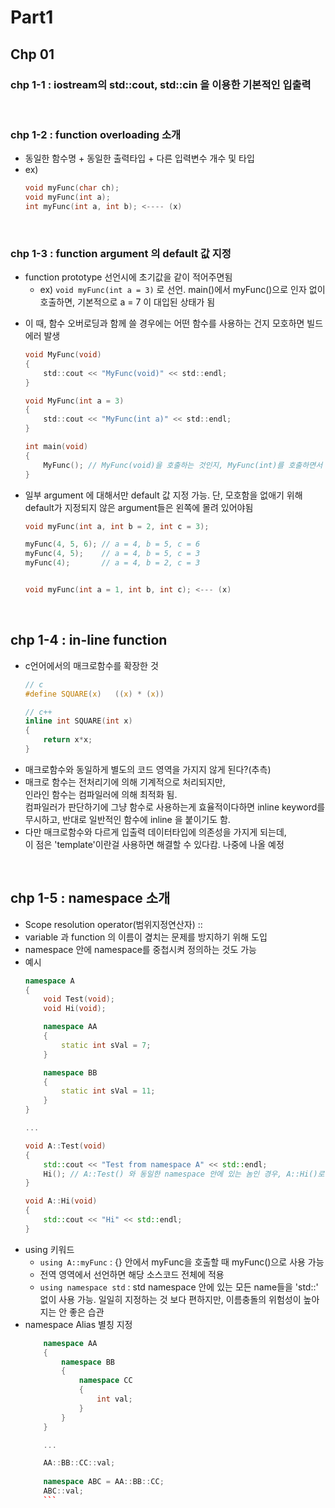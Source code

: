 # Part1
## Chp 01

### chp 1-1 : iostream의 std::cout, std::cin 을 이용한 기본적인 입출력
<br/>

### chp 1-2 : function overloading 소개
- 동일한 함수명 + 동일한 출력타입 + 다른 입력변수 개수 및 타입
- ex)
  ``` c 
  void myFunc(char ch);
  void myFunc(int a);
  int myFunc(int a, int b); <---- (x)
<br/>

### chp 1-3 : function argument 의 default 값 지정
- function prototype 선언시에 초기값을 같이 적어주면됨
  - ex) `void myFunc(int a = 3)` 로 선언. main()에서 myFunc()으로 인자 없이 호출하면, 기본적으로 a = 7 이 대입된 상태가 됨
* 이 때, 함수 오버로딩과 함께 쓸 경우에는 어떤 함수를 사용하는 건지 모호하면 빌드 에러 발생

    ``` c
    void MyFunc(void)
    {
        std::cout << "MyFunc(void)" << std::endl;
    }

    void MyFunc(int a = 3)
    {
        std::cout << "MyFunc(int a)" << std::endl;
    }

    int main(void)
    {
        MyFunc(); // MyFunc(void)을 호출하는 것인지, MyFunc(int)를 호출하면서 a = 3 default value를 사용하는 것인지 분명하지 않음
    }
    ```
* 일부 argument 에 대해서만 default 값 지정 가능. 단, 모호함을 없애기 위해 default가 지정되지 않은 argument들은 왼쪽에 몰려 있어야됨
    ``` c 
    void myFunc(int a, int b = 2, int c = 3);

    myFunc(4, 5, 6); // a = 4, b = 5, c = 6
    myFunc(4, 5);    // a = 4, b = 5, c = 3
    myFunc(4);       // a = 4, b = 2, c = 3


    void myFunc(int a = 1, int b, int c); <--- (x)
    ```
    
<br/>

## chp 1-4 : in-line function
- c언어에서의 매크로함수를 확장한 것
    ``` c
    // c
    #define SQUARE(x)   ((x) * (x))
    ```
    ``` c++
    // c++
    inline int SQUARE(int x)
    {
        return x*x;
    }
    ```
- 매크로함수와 동일하게 별도의 코드 영역을 가지지 않게 된다?(추측)
- 매크로 함수는 전처리기에 의해 기계적으로 처리되지만,   
인라인 함수는 컴파일러에 의해 최적화 됨.    
컴파일러가 판단하기에 그냥 함수로 사용하는게 효율적이다하면 inline keyword를 무시하고, 반대로 일반적인 함수에 inline 을 붙이기도 함.
- 다만 매크로함수와 다르게 입출력 데이터타입에 의존성을 가지게 되는데,   
이 점은 'template'이란걸 사용하면 해결할 수 있다캄. 나중에 나올 예정

<br/>

## chp 1-5 : namespace 소개
- Scope resolution operator(범위지정연산자) ::
- variable 과 function 의 이름이 곂치는 문제를 방지하기 위해 도입
- namespace 안에 namespace를 중첩시켜 정의하는 것도 가능
- 예시
    ``` c++
    namespace A
    {
        void Test(void);
        void Hi(void);

        namespace AA
        {
            static int sVal = 7;
        }

        namespace BB
        {
            static int sVal = 11;
        }
    }

    ...

    void A::Test(void)
    {
        std::cout << "Test from namespace A" << std::endl;
        Hi(); // A::Test() 와 동일한 namespace 안에 있는 놈인 경우, A::Hi()로 할 필요x
    }

    void A::Hi(void)
    {
        std::cout << "Hi" << std::endl;
    }
    ```
- using 키워드
    - `using A::myFunc` : {} 안에서 myFunc을 호출할 때 myFunc()으로 사용 가능
    - 전역 영역에서 선언하면 해당 소스코드 전체에 적용
    - `using namespace std` : std namespace 안에 있는 모든 name들을 'std::' 없이 사용 가능. 일일히 지정하는 것 보다 편하지만, 이름충돌의 위험성이 높아지는 안 좋은 습관
- namespace Alias 별칭 지정
    ``` c++
        namespace AA
        {
            namespace BB
            {
                namespace CC
                {
                    int val;
                }
            }
        }

        ...

        AA::BB::CC::val;
        
        namespace ABC = AA::BB::CC;
        ABC::val;
        ```
